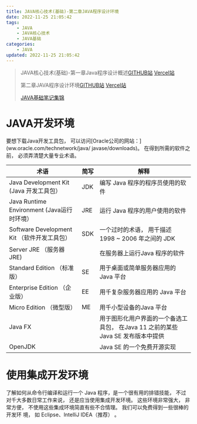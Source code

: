 ```yaml
---
title: JAVA核心技术(基础)-第二章JAVA程序设计环境
date: 2022-11-25 21:05:42
tags:
	- JAVA
	- JAVA核心技术
	- JAVA基础
categories:
	- JAVA
updated: 2022-11-25 21:05:42
---
```


> JAVA核心技术(基础)-第一章Java程序设计概述[GITHUB站](https://tanzicai.github.io/2022/11/25/JAVA核心技术(基础)-第一章Java程序设计概述/)   [Vercel站](https://tanzicai.github.io/2022/11/25/JAVA%E6%A0%B8%E5%BF%83%E6%8A%80%E6%9C%AF(%E5%9F%BA%E7%A1%80)-%E7%AC%AC%E4%B8%80%E7%AB%A0Java%E7%A8%8B%E5%BA%8F%E8%AE%BE%E8%AE%A1%E6%A6%82%E8%BF%B0/)
>
> 第二章JAVA程序设计环境[GITHUB站](https://tanzicai.github.io/2022/11/25/JAVA核心技术(基础)-第一章Java程序设计概述/)   [Vercel站](https://tanzicai.github.io/2022/11/25/JAVA%E6%A0%B8%E5%BF%83%E6%8A%80%E6%9C%AF(%E5%9F%BA%E7%A1%80)-%E7%AC%AC%E4%B8%80%E7%AB%A0Java%E7%A8%8B%E5%BA%8F%E8%AE%BE%E8%AE%A1%E6%A6%82%E8%BF%B0/)
>
> [JAVA基础笔记集锦](https://tanzicai.vercel.app/categories/)

# JAVA开发环境

要想下载Java开发工具包， 可以访问[Oracle公司的网站：](ww.oracle.com/technetwork/java/ javase/downloads)。 在得到所需的软件之前， 必须弄清楚大量专业术语。 

| 术语                                        | 简写 | 解释                                                         |
| ------------------------------------------- | ---- | ------------------------------------------------------------ |
| Java Development Kit (Java 开发工具包）     | JDK  | 编写 Java 程序的程序员使用的软件                             |
| Java Runtime Environment (Java运行时环境）  | JRE  | 运行 Java 程序的用户使用的软件                               |
| Software Development Kit （软件开发工具包） | SDK  | 一个过时的术语， 用千描述 1998 ~ 2006 年之间的 JDK           |
| Server JRE （服务器 JRE)                    |      | 在服务器上运行Java 程序的软件                                |
| Standard Edition （标准版）                 | SE   | 用于桌面或简单服务器应用的Java 平台                          |
| Enterprise Edition （企业版）               | EE   | 用千复杂服务器应用的 Java 平台                               |
| Micro Edition （微型版）                    | ME   | 用千小型设备的Java 平台                                      |
| Java FX                                     |      | 用于图形化用户界面的一个备选工具包， 在Java 11 之前的某些 Java SE 发布版本中提供 |
| OpenJDK                                     |      | Java SE 的一个免费开源实现                                   |

# 使用集成开发环境

了解如何从命令行编译和运行一个 Java 程序，是一个很有用的排错技能， 不过对千大多数日常工作来说， 还是应当使用集成开发环境。 这些环境非常强大， 非常方便， 不使用这些集成环境简直有些不合情理。 我们可以免费得到一些很棒的开发环 境， 如 Eclipse、lntelliJ IDEA（推荐） 。

